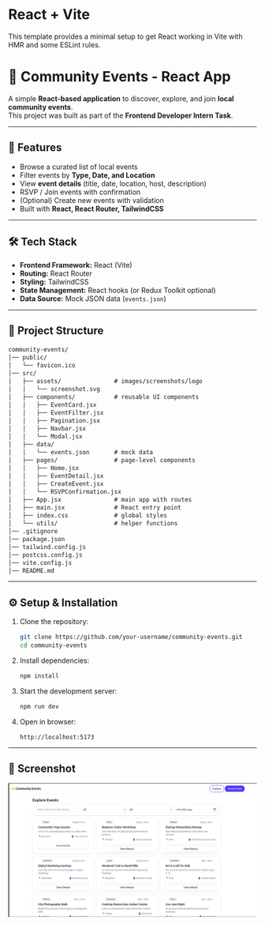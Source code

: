 # React + Vite

This template provides a minimal setup to get React working in Vite with HMR and some ESLint rules.

# 🌟 Community Events - React App

A simple **React-based application** to discover, explore, and join **local community events**.  
This project was built as part of the **Frontend Developer Intern Task**.

---

## 🚀 Features

- Browse a curated list of local events
- Filter events by **Type, Date, and Location**
- View **event details** (title, date, location, host, description)
- RSVP / Join events with confirmation
- (Optional) Create new events with validation
- Built with **React, React Router, TailwindCSS**

---

## 🛠 Tech Stack

- **Frontend Framework:** React (Vite)
- **Routing:** React Router
- **Styling:** TailwindCSS
- **State Management:** React hooks (or Redux Toolkit optional)
- **Data Source:** Mock JSON data (`events.json`)

---

## 📂 Project Structure

```
community-events/
│── public/
│   └── favicon.ico
│── src/
│   ├── assets/               # images/screenshots/logo
│   │   └── screenshot.svg
│   ├── components/           # reusable UI components
│   │   ├── EventCard.jsx
│   │   ├── EventFilter.jsx
│   │   ├── Pagination.jsx
│   │   ├── Navbar.jsx
│   │   └── Modal.jsx
│   ├── data/
│   │   └── events.json       # mock data
│   ├── pages/                # page-level components
│   │   ├── Home.jsx
│   │   ├── EventDetail.jsx
│   │   ├── CreateEvent.jsx
│   │   └── RSVPConfirmation.jsx
│   ├── App.jsx               # main app with routes
│   ├── main.jsx              # React entry point
│   ├── index.css             # global styles
│   └── utils/                # helper functions
│── .gitignore
│── package.json
│── tailwind.config.js
│── postcss.config.js
│── vite.config.js
│── README.md
```

---

## ⚙️ Setup & Installation

1. Clone the repository:
   ```bash
   git clone https://github.com/your-username/community-events.git
   cd community-events
   ```

2. Install dependencies:
   ```bash
   npm install
   ```

3. Start the development server:
   ```bash
   npm run dev
   ```

4. Open in browser:
   ```
   http://localhost:5173
   ```

---

## 📸 Screenshot
![Image Alt](https://github.com/pranjalihajare/Local-Community-Events/blob/main/Screenshot%20from%202025-09-09%2020-29-26.png?raw=true)

